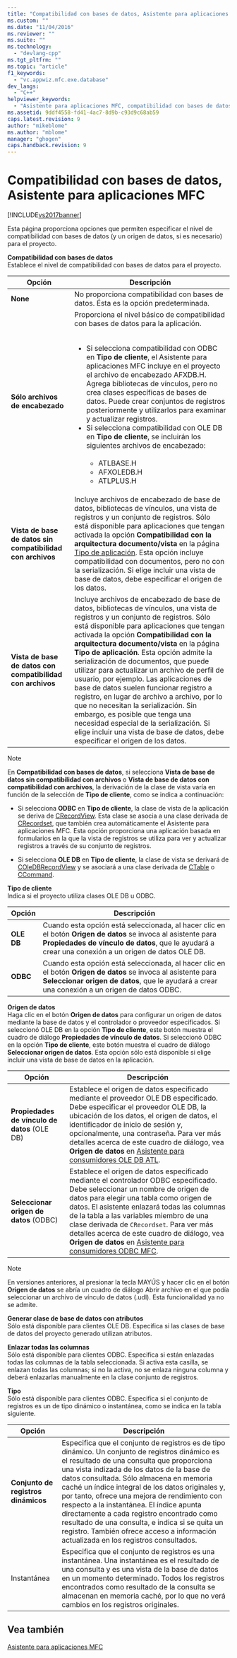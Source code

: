 ```yaml
---
title: "Compatibilidad con bases de datos, Asistente para aplicaciones MFC | Microsoft Docs"
ms.custom: ""
ms.date: "11/04/2016"
ms.reviewer: ""
ms.suite: ""
ms.technology: 
  - "devlang-cpp"
ms.tgt_pltfrm: ""
ms.topic: "article"
f1_keywords: 
  - "vc.appwiz.mfc.exe.database"
dev_langs: 
  - "C++"
helpviewer_keywords: 
  - "Asistente para aplicaciones MFC, compatibilidad con bases de datos"
ms.assetid: 9ddf4558-fd41-4ac7-8d9b-c93d9c68ab59
caps.latest.revision: 9
author: "mikeblome"
ms.author: "mblome"
manager: "ghogen"
caps.handback.revision: 9
---
```

# Compatibilidad con bases de datos, Asistente para aplicaciones MFC
[!INCLUDE[vs2017banner](../../assembler/inline/includes/vs2017banner.md)]

Esta página proporciona opciones que permiten especificar el nivel de compatibilidad con bases de datos \(y un origen de datos, si es necesario\) para el proyecto.  
  
 **Compatibilidad con bases de datos**  
 Establece el nivel de compatibilidad con bases de datos para el proyecto.  
  
|Opción|Descripción|  
|------------|-----------------|  
|**None**|No proporciona compatibilidad con bases de datos.  Ésta es la opción predeterminada.|  
|**Sólo archivos de encabezado**|Proporciona el nivel básico de compatibilidad con bases de datos para la aplicación.<br /><br /> <ul><li>Si selecciona compatibilidad con ODBC en **Tipo de cliente**, el Asistente para aplicaciones MFC incluye en el proyecto el archivo de encabezado AFXDB.H.  Agrega bibliotecas de vínculos, pero no crea clases específicas de bases de datos.  Puede crear conjuntos de registros posteriormente y utilizarlos para examinar y actualizar registros.</li><li>Si selecciona compatibilidad con OLE DB en **Tipo de cliente**, se incluirán los siguientes archivos de encabezado:<br /><br /> <ul><li>ATLBASE.H</li><li>AFXOLEDB.H</li><li>ATLPLUS.H</li></ul></li></ul>|  
|**Vista de base de datos sin compatibilidad con archivos**|Incluye archivos de encabezado de base de datos, bibliotecas de vínculos, una vista de registros y un conjunto de registros. Sólo está disponible para aplicaciones que tengan activada la opción **Compatibilidad con la arquitectura documento\/vista** en la página [Tipo de aplicación](../../mfc/reference/application-type-mfc-application-wizard.md). Esta opción incluye compatibilidad con documentos, pero no con la serialización.  Si elige incluir una vista de base de datos, debe especificar el origen de los datos.|  
|**Vista de base de datos con compatibilidad con archivos**|Incluye archivos de encabezado de base de datos, bibliotecas de vínculos, una vista de registros y un conjunto de registros. Sólo está disponible para aplicaciones que tengan activada la opción **Compatibilidad con la arquitectura documento\/vista** en la página **Tipo de aplicación**. Esta opción admite la serialización de documentos, que puede utilizar para actualizar un archivo de perfil de usuario, por ejemplo.  Las aplicaciones de base de datos suelen funcionar registro a registro, en lugar de archivo a archivo, por lo que no necesitan la serialización.  Sin embargo, es posible que tenga una necesidad especial de la serialización.  Si elige incluir una vista de base de datos, debe especificar el origen de los datos.|  
  
> [!NOTE]
>  En **Compatibilidad con bases de datos**, si selecciona **Vista de base de datos sin compatibilidad con archivos** o **Vista de base de datos con compatibilidad con archivos**, la derivación de la clase de vista varía en función de la selección de **Tipo de cliente**, como se indica a continuación:  
  
-   Si selecciona **ODBC** en **Tipo de cliente**, la clase de vista de la aplicación se deriva de [CRecordView](../../mfc/reference/crecordview-class.md).  Esta clase se asocia a una clase derivada de [CRecordset](../../mfc/reference/crecordset-class.md), que también crea automáticamente el Asistente para aplicaciones MFC.  Esta opción proporciona una aplicación basada en formularios en la que la vista de registros se utiliza para ver y actualizar registros a través de su conjunto de registros.  
  
-   Si selecciona **OLE DB** en **Tipo de cliente**, la clase de vista se derivará de [COleDBRecordView](../../mfc/reference/coledbrecordview-class.md) y se asociará a una clase derivada de [CTable](../../data/oledb/ctable-class.md) o [CCommand](../../data/oledb/ccommand-class.md).  
  
 **Tipo de cliente**  
 Indica si el proyecto utiliza clases OLE DB u ODBC.  
  
|Opción|Descripción|  
|------------|-----------------|  
|**OLE DB**|Cuando esta opción está seleccionada, al hacer clic en el botón **Origen de datos** se invoca al asistente para **Propiedades de vínculo de datos**, que le ayudará a crear una conexión a un origen de datos OLE DB.|  
|**ODBC**|Cuando esta opción está seleccionada, al hacer clic en el botón **Origen de datos** se invoca al asistente para **Seleccionar origen de datos**, que le ayudará a crear una conexión a un origen de datos ODBC.|  
  
 **Origen de datos**  
 Haga clic en el botón **Origen de datos** para configurar un origen de datos mediante la base de datos y el controlador o proveedor especificados.  Si seleccionó OLE DB en la opción **Tipo de cliente**, este botón muestra el cuadro de diálogo **Propiedades de vínculo de datos**.  Si seleccionó ODBC en la opción **Tipo de cliente**, este botón muestra el cuadro de diálogo **Seleccionar origen de datos**.  Esta opción sólo está disponible si elige incluir una vista de base de datos en la aplicación.  
  
|Opción|Descripción|  
|------------|-----------------|  
|**Propiedades de vínculo de datos** \(OLE DB\)|Establece el origen de datos especificado mediante el proveedor OLE DB especificado.  Debe especificar el proveedor OLE DB, la ubicación de los datos, el origen de datos, el identificador de inicio de sesión y, opcionalmente, una contraseña.  Para ver más detalles acerca de este cuadro de diálogo, vea **Origen de datos** en [Asistente para consumidores OLE DB ATL](../../atl/reference/atl-ole-db-consumer-wizard.md).|  
|**Seleccionar origen de datos** \(ODBC\)|Establece el origen de datos especificado mediante el controlador ODBC especificado.  Debe seleccionar un nombre de origen de datos para elegir una tabla como origen de datos.  El asistente enlazará todas las columnas de la tabla a las variables miembro de una clase derivada de `CRecordset`.  Para ver más detalles acerca de este cuadro de diálogo, vea **Origen de datos** en [Asistente para consumidores ODBC MFC](../../mfc/reference/mfc-odbc-consumer-wizard.md).|  
  
> [!NOTE]
>  En versiones anteriores, al presionar la tecla MAYÚS y hacer clic en el botón **Origen de datos** se abría un cuadro de diálogo Abrir archivo en el que podía seleccionar un archivo de vínculo de datos \(.udl\).  Esta funcionalidad ya no se admite.  
  
 **Generar clase de base de datos con atributos**  
 Sólo está disponible para clientes OLE DB.  Especifica si las clases de base de datos del proyecto generado utilizan atributos.  
  
 **Enlazar todas las columnas**  
 Sólo está disponible para clientes ODBC.  Especifica si están enlazadas todas las columnas de la tabla seleccionada.  Si activa esta casilla, se enlazan todas las columnas; si no la activa, no se enlaza ninguna columna y deberá enlazarlas manualmente en la clase conjunto de registros.  
  
 **Tipo**  
 Sólo está disponible para clientes ODBC.  Especifica si el conjunto de registros es un de tipo dinámico o instantánea, como se indica en la tabla siguiente.  
  
|Opción|Descripción|  
|------------|-----------------|  
|**Conjunto de registros dinámicos**|Especifica que el conjunto de registros es de tipo dinámico.  Un conjunto de registros dinámico es el resultado de una consulta que proporciona una vista indizada de los datos de la base de datos consultada.  Sólo almacena en memoria caché un índice integral de los datos originales y, por tanto, ofrece una mejora de rendimiento con respecto a la instantánea.  El índice apunta directamente a cada registro encontrado como resultado de una consulta, e indica si se quita un registro.  También ofrece acceso a información actualizada en los registros consultados.|  
|Instantánea|Especifica que el conjunto de registros es una instantánea.  Una instantánea es el resultado de una consulta y es una vista de la base de datos en un momento determinado.  Todos los registros encontrados como resultado de la consulta se almacenan en memoria caché, por lo que no verá cambios en los registros originales.|  
  
## Vea también  
 [Asistente para aplicaciones MFC](../../mfc/reference/mfc-application-wizard.md)